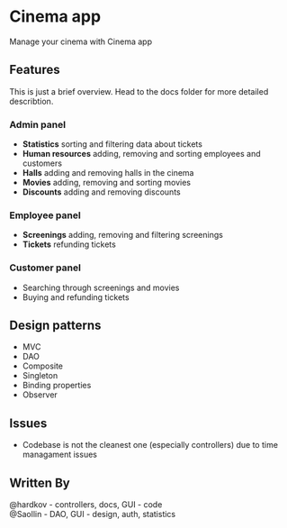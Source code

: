 # Cinema app
Manage your cinema with Cinema app

## Features
This is just a brief overview. Head to the docs folder for more detailed describtion.

### Admin panel
* **Statistics** sorting and filtering data about tickets
* **Human resources** adding, removing and sorting employees and customers
* **Halls** adding and removing halls in the cinema
* **Movies** adding, removing and sorting movies
* **Discounts** adding and removing discounts

### Employee panel
* **Screenings** adding, removing and filtering screenings
* **Tickets** refunding tickets

### Customer panel
* Searching through screenings and movies
* Buying and refunding tickets

## Design patterns
* MVC
* DAO
* Composite
* Singleton
* Binding properties
* Observer

## Issues
* Codebase is not the cleanest one (especially controllers) due to time managament issues

## Written By
@hardkov - controllers, docs, GUI - code  
@Saollin - DAO, GUI - design, auth, statistics